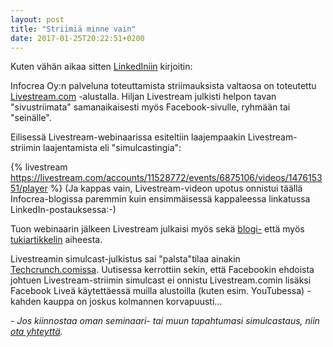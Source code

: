 ```yaml
---
layout: post
title: "Striimiä minne vain"
date: 2017-01-25T20:22:51+0200
---
```


Kuten vähän aikaa sitten [LinkedIniin](https://www.linkedin.com/pulse/striimiä-vaikka-minne-jarmo-lahti) kirjoitin:

Infocrea Oy:n palveluna toteuttamista striimauksista valtaosa on toteutettu [Livestream.com](http://livestream.com) -alustalla. Hiljan Livestream julkisti helpon tavan "sivustriimata" samanaikaisesti myös Facebook-sivulle, ryhmään tai "seinälle".

Eilisessä Livestream-webinaarissa esiteltiin laajempaakin Livestream-striimin laajentamista eli "simulcastingia": <!--more-->

{% livestream https://livestream.com/accounts/11528772/events/6875106/videos/147615351/player %}<!--more-->
(Ja kappas vain, Livestream-videon upotus onnistui täällä Infocrea-blogissa paremmin kuin ensimmäisessä kappaleessa linkatussa LinkedIn-postauksessa:-)

Tuon webinaarin jälkeen Livestream julkaisi myös sekä [blogi-](https://livestream.com/blog/stream-live-multiple-destinations-simulcast) että myös [tukiartikkelin](https://help.livestream.com/hc/en-us/articles/115000311327) aiheesta.

Livestreamin simulcast-julkistus sai "palsta"tilaa ainakin [Techcrunch.comissa](https://techcrunch.com/2017/01/24/livestream-simulcast/). Uutisessa kerrottiin sekin, että Facebookin ehdoista johtuen Livestream-striimin simulcast ei onnistu Livestream.comin lisäksi Facebook Liveä käytettäessä muilla alustoilla (kuten esim. YouTubessa) - kahden kauppa on joskus kolmannen korvapuusti...

*- Jos kiinnostaa oman seminaari- tai muun tapahtumasi simulcastaus, niin [ota yhteyttä](http://www.infocrea.fi/yhteystiedot/).*